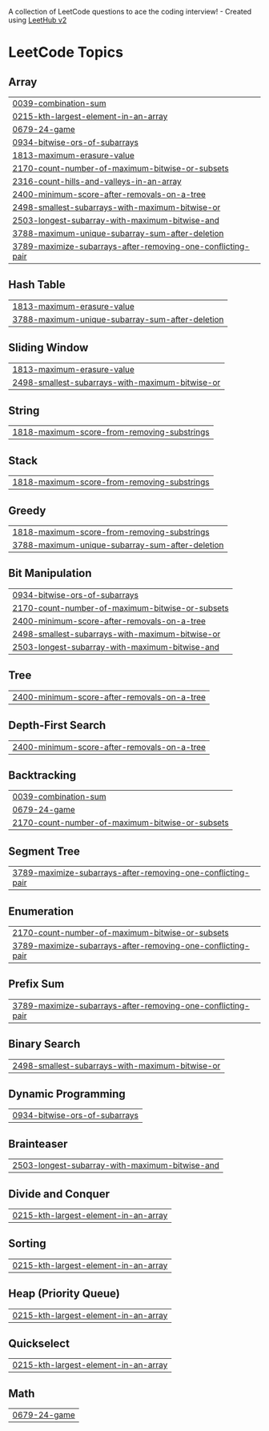 A collection of LeetCode questions to ace the coding interview! - Created using [LeetHub v2](https://github.com/arunbhardwaj/LeetHub-2.0)
<!---LeetCode Topics Start-->
# LeetCode Topics
## Array
|  |
| ------- |
| [0039-combination-sum](https://github.com/rohansingh2002/Leetcode-Solution/tree/master/0039-combination-sum) |
| [0215-kth-largest-element-in-an-array](https://github.com/rohansingh2002/Leetcode-Solution/tree/master/0215-kth-largest-element-in-an-array) |
| [0679-24-game](https://github.com/rohansingh2002/Leetcode-Solution/tree/master/0679-24-game) |
| [0934-bitwise-ors-of-subarrays](https://github.com/rohansingh2002/Leetcode-Solution/tree/master/0934-bitwise-ors-of-subarrays) |
| [1813-maximum-erasure-value](https://github.com/rohansingh2002/Leetcode-Solution/tree/master/1813-maximum-erasure-value) |
| [2170-count-number-of-maximum-bitwise-or-subsets](https://github.com/rohansingh2002/Leetcode-Solution/tree/master/2170-count-number-of-maximum-bitwise-or-subsets) |
| [2316-count-hills-and-valleys-in-an-array](https://github.com/rohansingh2002/Leetcode-Solution/tree/master/2316-count-hills-and-valleys-in-an-array) |
| [2400-minimum-score-after-removals-on-a-tree](https://github.com/rohansingh2002/Leetcode-Solution/tree/master/2400-minimum-score-after-removals-on-a-tree) |
| [2498-smallest-subarrays-with-maximum-bitwise-or](https://github.com/rohansingh2002/Leetcode-Solution/tree/master/2498-smallest-subarrays-with-maximum-bitwise-or) |
| [2503-longest-subarray-with-maximum-bitwise-and](https://github.com/rohansingh2002/Leetcode-Solution/tree/master/2503-longest-subarray-with-maximum-bitwise-and) |
| [3788-maximum-unique-subarray-sum-after-deletion](https://github.com/rohansingh2002/Leetcode-Solution/tree/master/3788-maximum-unique-subarray-sum-after-deletion) |
| [3789-maximize-subarrays-after-removing-one-conflicting-pair](https://github.com/rohansingh2002/Leetcode-Solution/tree/master/3789-maximize-subarrays-after-removing-one-conflicting-pair) |
## Hash Table
|  |
| ------- |
| [1813-maximum-erasure-value](https://github.com/rohansingh2002/Leetcode-Solution/tree/master/1813-maximum-erasure-value) |
| [3788-maximum-unique-subarray-sum-after-deletion](https://github.com/rohansingh2002/Leetcode-Solution/tree/master/3788-maximum-unique-subarray-sum-after-deletion) |
## Sliding Window
|  |
| ------- |
| [1813-maximum-erasure-value](https://github.com/rohansingh2002/Leetcode-Solution/tree/master/1813-maximum-erasure-value) |
| [2498-smallest-subarrays-with-maximum-bitwise-or](https://github.com/rohansingh2002/Leetcode-Solution/tree/master/2498-smallest-subarrays-with-maximum-bitwise-or) |
## String
|  |
| ------- |
| [1818-maximum-score-from-removing-substrings](https://github.com/rohansingh2002/Leetcode-Solution/tree/master/1818-maximum-score-from-removing-substrings) |
## Stack
|  |
| ------- |
| [1818-maximum-score-from-removing-substrings](https://github.com/rohansingh2002/Leetcode-Solution/tree/master/1818-maximum-score-from-removing-substrings) |
## Greedy
|  |
| ------- |
| [1818-maximum-score-from-removing-substrings](https://github.com/rohansingh2002/Leetcode-Solution/tree/master/1818-maximum-score-from-removing-substrings) |
| [3788-maximum-unique-subarray-sum-after-deletion](https://github.com/rohansingh2002/Leetcode-Solution/tree/master/3788-maximum-unique-subarray-sum-after-deletion) |
## Bit Manipulation
|  |
| ------- |
| [0934-bitwise-ors-of-subarrays](https://github.com/rohansingh2002/Leetcode-Solution/tree/master/0934-bitwise-ors-of-subarrays) |
| [2170-count-number-of-maximum-bitwise-or-subsets](https://github.com/rohansingh2002/Leetcode-Solution/tree/master/2170-count-number-of-maximum-bitwise-or-subsets) |
| [2400-minimum-score-after-removals-on-a-tree](https://github.com/rohansingh2002/Leetcode-Solution/tree/master/2400-minimum-score-after-removals-on-a-tree) |
| [2498-smallest-subarrays-with-maximum-bitwise-or](https://github.com/rohansingh2002/Leetcode-Solution/tree/master/2498-smallest-subarrays-with-maximum-bitwise-or) |
| [2503-longest-subarray-with-maximum-bitwise-and](https://github.com/rohansingh2002/Leetcode-Solution/tree/master/2503-longest-subarray-with-maximum-bitwise-and) |
## Tree
|  |
| ------- |
| [2400-minimum-score-after-removals-on-a-tree](https://github.com/rohansingh2002/Leetcode-Solution/tree/master/2400-minimum-score-after-removals-on-a-tree) |
## Depth-First Search
|  |
| ------- |
| [2400-minimum-score-after-removals-on-a-tree](https://github.com/rohansingh2002/Leetcode-Solution/tree/master/2400-minimum-score-after-removals-on-a-tree) |
## Backtracking
|  |
| ------- |
| [0039-combination-sum](https://github.com/rohansingh2002/Leetcode-Solution/tree/master/0039-combination-sum) |
| [0679-24-game](https://github.com/rohansingh2002/Leetcode-Solution/tree/master/0679-24-game) |
| [2170-count-number-of-maximum-bitwise-or-subsets](https://github.com/rohansingh2002/Leetcode-Solution/tree/master/2170-count-number-of-maximum-bitwise-or-subsets) |
## Segment Tree
|  |
| ------- |
| [3789-maximize-subarrays-after-removing-one-conflicting-pair](https://github.com/rohansingh2002/Leetcode-Solution/tree/master/3789-maximize-subarrays-after-removing-one-conflicting-pair) |
## Enumeration
|  |
| ------- |
| [2170-count-number-of-maximum-bitwise-or-subsets](https://github.com/rohansingh2002/Leetcode-Solution/tree/master/2170-count-number-of-maximum-bitwise-or-subsets) |
| [3789-maximize-subarrays-after-removing-one-conflicting-pair](https://github.com/rohansingh2002/Leetcode-Solution/tree/master/3789-maximize-subarrays-after-removing-one-conflicting-pair) |
## Prefix Sum
|  |
| ------- |
| [3789-maximize-subarrays-after-removing-one-conflicting-pair](https://github.com/rohansingh2002/Leetcode-Solution/tree/master/3789-maximize-subarrays-after-removing-one-conflicting-pair) |
## Binary Search
|  |
| ------- |
| [2498-smallest-subarrays-with-maximum-bitwise-or](https://github.com/rohansingh2002/Leetcode-Solution/tree/master/2498-smallest-subarrays-with-maximum-bitwise-or) |
## Dynamic Programming
|  |
| ------- |
| [0934-bitwise-ors-of-subarrays](https://github.com/rohansingh2002/Leetcode-Solution/tree/master/0934-bitwise-ors-of-subarrays) |
## Brainteaser
|  |
| ------- |
| [2503-longest-subarray-with-maximum-bitwise-and](https://github.com/rohansingh2002/Leetcode-Solution/tree/master/2503-longest-subarray-with-maximum-bitwise-and) |
## Divide and Conquer
|  |
| ------- |
| [0215-kth-largest-element-in-an-array](https://github.com/rohansingh2002/Leetcode-Solution/tree/master/0215-kth-largest-element-in-an-array) |
## Sorting
|  |
| ------- |
| [0215-kth-largest-element-in-an-array](https://github.com/rohansingh2002/Leetcode-Solution/tree/master/0215-kth-largest-element-in-an-array) |
## Heap (Priority Queue)
|  |
| ------- |
| [0215-kth-largest-element-in-an-array](https://github.com/rohansingh2002/Leetcode-Solution/tree/master/0215-kth-largest-element-in-an-array) |
## Quickselect
|  |
| ------- |
| [0215-kth-largest-element-in-an-array](https://github.com/rohansingh2002/Leetcode-Solution/tree/master/0215-kth-largest-element-in-an-array) |
## Math
|  |
| ------- |
| [0679-24-game](https://github.com/rohansingh2002/Leetcode-Solution/tree/master/0679-24-game) |
<!---LeetCode Topics End-->